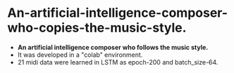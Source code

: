 # An-artificial-intelligence-composer-who-copies-the-music-style.
- **An artificial intelligence composer who follows the music style.**
- It was developed in a "colab" environment.
- 21 midi data were learned in LSTM as epoch-200 and batch_size-64.
